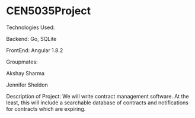 # CEN5035Project

Technologies Used:

Backend: Go, SQLite

FrontEnd: Angular 1.8.2

Groupmates:

Akshay Sharma

Jennifer Sheldon

Description of Project: We will write contract management software. At the least, this will include a searchable database of contracts and notifications for contracts which are expiring.
